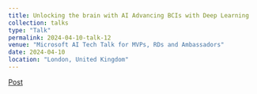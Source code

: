 ```yaml
---
title: Unlocking the brain with AI Advancing BCIs with Deep Learning
collection: talks
type: "Talk"
permalink: 2024-04-10-talk-12
venue: "Microsoft AI Tech Talk for MVPs, RDs and Ambassadors"
date: 2024-04-10
location: "London, United Kingdom"
---
```


[Post](https://www.linkedin.com/posts/konstantinos-barmpas_in-the-past-two-months-ive-delivered-two-activity-7187051290579898368-w1VQ?utm_source=share&utm_medium=member_desktop)
